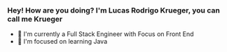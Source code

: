 ### Hey! How are you doing? I'm Lucas Rodrigo Krueger, you can call me Krueger

- 🔭 I'm currently a Full Stack Engineer with Focus on Front End
- 🌱 I'm focused on learning Java
